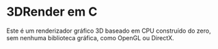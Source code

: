# 3DRender em C
Este é um renderizador gráfico 3D baseado em CPU construído do zero, sem nenhuma biblioteca gráfica, como OpenGL ou DirectX. 
